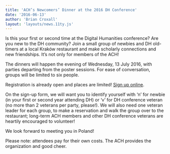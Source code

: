```yaml
---
title: 'ACH’s Newcomers’ Dinner at the 2016 DH Conference'
date: '2016-06-13'
author: 'Brian Croxall'
layout: 'layouts/news.11ty.js'
---
```

Is this your first or second time at the Digital Humanities conference? Are you new to the DH community? Join a small group of newbies and DH old-timers at a local Kraków restaurant and make scholarly connections and new friendships. It’s not only for members of the ACH!

The dinners will happen the evening of Wednesday, 13 July 2016, with parties departing from the poster sessions. For ease of conversation, groups will be limited to six people.

Registration is already open and places are limited! [Sign up online](http://bit.ly/ACHdinner16).

On the sign-up form, we will want you to identify yourself with ‘n’ for newbie (in your first or second year attending DH) or ‘v’ for DH conference veteran (no more than 2 veterans per party, please!). We will also need one veteran leader for each group, to make a reservation and walk the group over to the restaurant; long-term ACH members and other DH conference veterans are heartily encouraged to volunteer!

We look forward to meeting you in Poland!

Please note: attendees pay for their own costs. The ACH provides the organization and good cheer.
